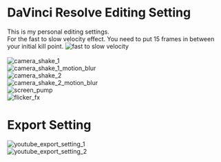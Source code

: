 # DaVinci Resolve Editing Setting

This is my personal editing settings.
<br>
For the fast to slow velocity effect. You need to put 15 frames in between your initial kill point.
![fast to slow velocity](/../../../../rabbitfishy/davinci-edit-setting/blob/main/fast%20to%20slow%20velocity%20effect.PNG)<br>
<br>
![camera_shake_1](/../../../../rabbitfishy/davinci-edit-setting/blob/main/camera_shake_1.PNG)<br>
![camera_shake_1_motion_blur](/../../../../rabbitfishy/davinci-edit-setting/blob/main/camera_shake_1_motion_blur.PNG)<br>
![camera_shake_2](/../../../../rabbitfishy/davinci-edit-setting/blob/main/camera_shake_2.PNG)<br>
![camera_shake_2_motion_blur](/../../../../rabbitfishy/davinci-edit-setting/blob/main/camera_shake_2_motion_blur.PNG)<br>
![screen_pump](/../../../../rabbitfishy/davinci-edit-setting/blob/main/screen_pump.PNG)<br>
![flicker_fx](/../../../../rabbitfishy/davinci-edit-setting/blob/main/flicker_fx.PNG)<br>

# Export Setting
![youtube_export_setting_1](/../../../../rabbitfishy/davinci-edit-setting/blob/main/youtube_export_setting_1.PNG)<br>
![youtube_export_setting_2](/../../../../rabbitfishy/davinci-edit-setting/blob/main/youtube_export_setting_2.PNG)
